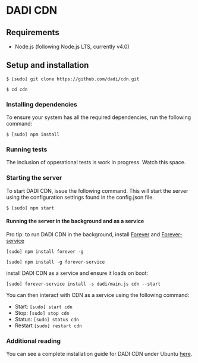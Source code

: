 # DADI CDN

## Requirements

* Node.js (following Node.js LTS, currently v4.0)

## Setup and installation

`$ [sudo] git clone https://github.com/dadi/cdn.git`

`$ cd cdn`

### Installing dependencies

To ensure your system has all the required dependencies, run the following command:

`$ [sudo] npm install`

### Running tests

The inclusion of opperational tests is work in progress. Watch this space.

### Starting the server

To start DADI CDN, issue the following command. This will start the server using the configuration settings found in the config.json file.

`$ [sudo] npm start`

#### Running the server in the background and as a service

Pro tip: to run DADI CDN in the background, install [Forever](https://github.com/nodejitsu/forever) and [Forever-service](https://github.com/zapty/forever-service)

`[sudo] npm install forever -g`

`[sudo] npm install -g forever-service`

install DADI CDN as a service and ensure it loads on boot:

`[sudo] forever-service install -s dadi/main.js cdn --start`

You can then interact with CDN as a service using the following command:

- Start: `[sudo] start cdn`
- Stop: `[sudo] stop cdn`
- Status: `[sudo] status cdn`
- Restart `[sudo] restart cdn`

### Additional reading

You can see a complete installation guide for DADI CDN under Ubuntu [here](https://github.com/dadi/cdn/blob/docs/installGuide.ubuntu.md).
